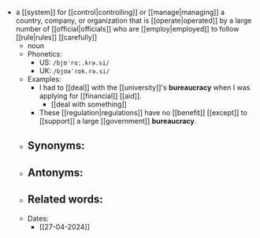 - a [[system]] for [[control|controlling]] or [[manage|managing]] a country, company, or organization that is [[operate|operated]] by a large number of [[official|officials]] who are [[employ|employed]] to follow [[rule|rules]] [[carefully]]
	- noun
	- Phonetics:
		- US: `/bjʊˈrɑː.krə.si/`
		- UK: `/bjʊəˈrɒk.rə.si/`
	- Examples:
		- I had to [[deal]] with the [[university]]'s **bureaucracy** when I was applying for [[financial]] [[aid]].
			- [[deal with something]]
		- These [[regulation|regulations]] have no [[benefit]] [[except]] to [[support]] a large [[government]] **bureaucracy**.
	- Synonyms:
		- 
	- Antonyms:
		- 
	- Related words:
		- 
	- Dates:
		- [[27-04-2024]]
